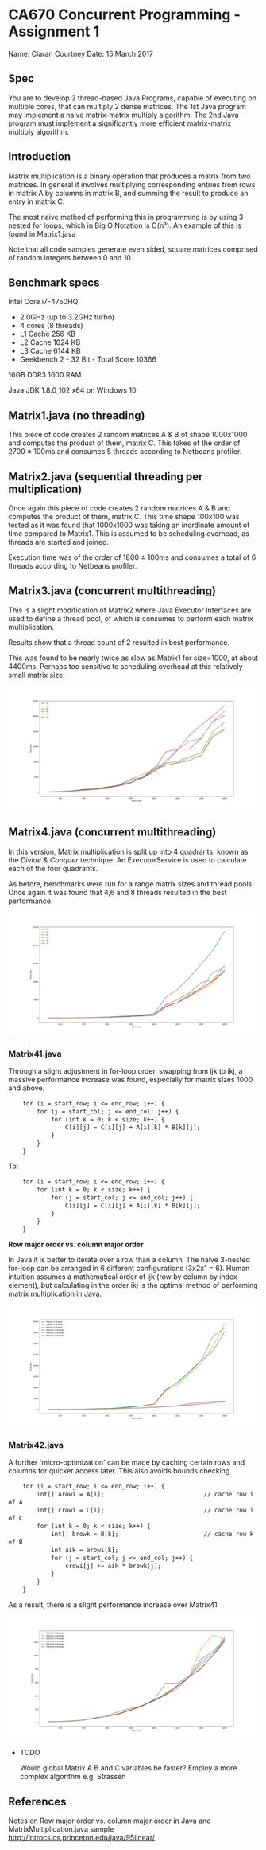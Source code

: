 # CA670 Concurrent Programming - Assignment 1

Name: Ciaran Courtney
Date: 15 March 2017

## Spec

You are to develop 2 thread-based Java Programs, capable of executing on multiple cores, that can multiply 2 dense 
matrices. The 1st Java program may implement a naive matrix-matrix multiply algorithm. The 2nd Java program must 
implement a significantly more efficient matrix-matrix multiply algorithm.

## Introduction

Matrix multiplication is a binary operation that produces a matrix from two matrices. In general it involves multiplying
corresponding entries from rows in matrix A by columns in matrix B, and summing the result to produce an entry in matrix C.

The most naive method of performing this in programming is by using 3 nested for loops, which in Big O Notation is O(n³).
An example of this is found in Matrix1.java

Note that all code samples generate even sided, square matrices comprised of random integers between 0 and 10.

## Benchmark specs

Intel Core i7-4750HQ 
 - 2.0GHz (up to 3.2GHz turbo)
 - 4 cores (8 threads)
 - L1 Cache	256 KB
 - L2 Cache	1024 KB
 - L3 Cache	6144 KB
 - Geekbench 2 - 32 Bit - Total Score 10366
 
16GB DDR3 1600 RAM

Java JDK 1.8.0_102 x64 on Windows 10

## Matrix1.java (no threading)

This piece of code creates 2 random matrices A & B of shape 1000x1000 and computes the product of them, matrix C.
This takes of the order of 2700 ± 100ms and consumes 5 threads according to Netbeans profiler.


## Matrix2.java (sequential threading per multiplication)

Once again this piece of code creates 2 random matrices A & B and computes the product of them, matrix C. This time 
shape 100x100 was tested as it was found that 1000x1000 was taking an inordinate amount of time compared to Matrix1.
This is assumed to be scheduling overhead, as threads are started and joined.

Execution time was of the order of 1800 ± 100ms and consumes a total of 6 threads according to Netbeans profiler.

## Matrix3.java (concurrent multithreading)

This is a slight modification of Matrix2 where Java Executor Interfaces are used to define a thread pool, of which is
consumes to perform each matrix multiplication.

Results show that a thread count of 2 resulted in best performance.

This was found to be nearly twice as slow as Matrix1 for size=1000, at about 4400ms. Perhaps too sensitive to scheduling
overhead at this relatively small matrix size.
 
![Alt text](results/Matrix3.png?raw=true)

## Matrix4.java (concurrent multithreading)

In this version, Matrix multiplication is split up into 4 quadrants, known as the _Divide & Conquer_ technique.
An ExecutorService is used to calculate each of the four quadrants. 

As before, benchmarks were run for a range matrix sizes and thread pools. Once again it was found that 4,6 and 8 threads
resulted in the best performance.

![Alt text](results/Matrix4.png?raw=true)

### Matrix41.java

Through a slight adjustment in for-loop order, swapping from ijk to ikj, a massive performance increase was found,
especially for matrix sizes 1000 and above.

        for (i = start_row; i <= end_row; i++) {
            for (j = start_col; j <= end_col; j++) {
                for (int k = 0; k < size; k++) {
                    C[i][j] = C[i][j] + A[i][k] * B[k][j];
                }
            }
        }

To:

        for (i = start_row; i <= end_row; i++) {
            for (int k = 0; k < size; k++) {
                for (j = start_col; j <= end_col; j++) {
                    C[i][j] = C[i][j] + A[i][k] * B[k][j];
                }
            }
        }

**Row major order vs. column major order**

In Java it is better to iterate over a row than a column. The naive 3-nested for-loop can be arranged in 6 different 
configurations (3x2x1 = 6). Human intuition assumes a mathematical order of ijk (row by column by index element), but
calculating in the order ikj is the optimal method of performing matrix multiplication in Java.

![Alt text](results/Matrix4Vs41.png?raw=true)

### Matrix42.java

A further 'micro-optimization' can be made by caching certain rows and columns for quicker access later. This also avoids bounds checking

        for (i = start_row; i <= end_row; i++) {
            int[] arowi = A[i];                            // cache row i of A
            int[] crowi = C[i];                            // cache row i of C
            for (int k = 0; k < size; k++) {
                int[] browk = B[k];                        // cache row k of B
                int aik = arowi[k];
                for (j = start_col; j <= end_col; j++) {
                    crowi[j] += aik * browk[j];
                }
            }
        }
        
As a result, there is a slight performance increase  over Matrix41

![Alt text](results/Matrix41Vs42.png?raw=true)

* TODO

    Would global Matrix A B and C variables be faster?
    Employ a more complex algorithm e.g. Strassen

## References

Notes on Row major order vs. column major order in Java and MatrixMultiplication.java sample http://introcs.cs.princeton.edu/java/95linear/
